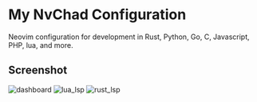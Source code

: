# My NvChad Configuration
Neovim configuration for development in Rust, Python, Go, C, Javascript, PHP, lua, and more.
## Screenshot
![dashboard](https://i.ibb.co/MPSrkjC/image.png)
![lua_lsp](https://i.ibb.co/cQCdvZ4/image.png)
![rust_lsp](https://i.ibb.co/JcdM632/image.png)

